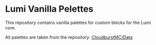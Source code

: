 # Lumi Vanilla Pelettes
This repository contains vanilla palettes for custom blocks for the Lumi core.

All palettes are taken from the repository: [CloudburstMC/Data](https://github.com/CloudburstMC/Data)
